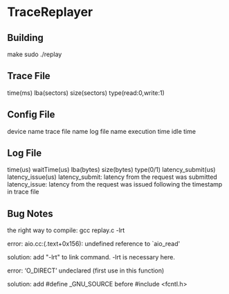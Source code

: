 # TraceReplayer

## Building
make
sudo ./replay

## Trace File 
time(ms) lba(sectors) size(sectors) type(read:0,write:1)

## Config File
device name
trace file name
log file name
execution time
idle time

## Log File
time(us) waitTime(us) lba(bytes) size(bytes) type(0/1) latency_submit(us) latency_issue(us)
latency_submit: latency from the request was submitted
latency_issue: latency from the request was issued following the timestamp in trace file

## Bug Notes
the right way to compile: gcc replay.c -lrt

error:	  aio.cc:(.text+0x156): undefined reference to `aio_read'

solution: add "-lrt" to link command. -lrt is necessary here. 

error:	  ‘O_DIRECT’ undeclared (first use in this function)

solution: add #define _GNU_SOURCE before #include <fcntl.h>
